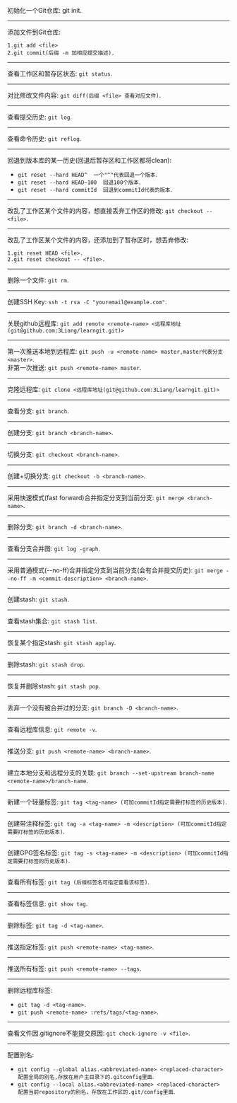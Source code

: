 初始化一个Git仓库: 	git init.
***
添加文件到Git仓库:

    1.git add <file>  
    2.git commit(后缀 -m 加相应提交描述).
***
查看工作区和暂存区状态:  `git status`.
***
对比修改文件内容:  `git diff(后缀 <file> 查看对应文件)`.
***
查看提交历史:  `git log`.
***
查看命令历史:  `git reflog`.
***
回退到版本库的某一历史(回退后暂存区和工作区都将clean):  
* `git reset --hard HEAD^  一个"^"代表回退一个版本`.
* `git reset --hard HEAD~100  回退100个版本`.
* `git reset --hard commitId  回退到commitId代表的版本`.

***
改乱了工作区某个文件的内容，想直接丢弃工作区的修改:  `git checkout -- <file>`.
***
改乱了工作区某个文件的内容，还添加到了暂存区时，想丢弃修改:

    1.git reset HEAD <file>.
    2.git reset checkout -- <file>.
***
删除一个文件:  `git rm`.
***
创建SSH Key:  `ssh -t rsa -C "youremail@example.com"`.
***
关联github远程库:  `git add remote <remote-name> <远程库地址(git@github.com:3Liang/learngit.git)>`
***
第一次推送本地到远程库:  `git push -u <remote-name> master,master代表分支<master>`.  
非第一次推送:  `git push <remote-name> master`.
***
克隆远程库:  `git clone <远程库地址(git@github.com:3Liang/learngit.git)>`
***
查看分支:  `git branch`.
***
创建分支:  `git branch <branch-name>`.
***
切换分支:  `git checkout <branch-name>`.
***
创建+切换分支:  `git checkout -b <branch-name>`.
***
采用快速模式(fast forward)合并指定分支到当前分支:  `git merge <branch-name>`.
***
删除分支:  `git branch -d <branch-name>`.
***
查看分支合并图:  `git log -graph`.
***
采用普通模式(--no-ff)合并指定分支到当前分支(会有合并提交历史):  `git merge --no-ff -m <commit-description> <branch-name>`.
***
创建stash:  `git stash`.
***
查看stash集合:  `git stash list`.
***
恢复某个指定stash:  `git stash applay`.
***
删除stash:  `git stash drop`.
***
恢复并删除stash:  `git stash pop`.
***
丢弃一个没有被合并过的分支:  `git branch -D <branch-name>`.
***
查看远程库信息:  `git remote -v`.
***
推送分支:  `git push <remote-name> <branch-name>`.
***
建立本地分支和远程分支的关联:  `git branch --set-upstream branch-name <remote-name>/branch-name`.
***
新建一个轻量标签:  `git tag <tag-name> (可加commitId指定需要打标签的历史版本)`.
***
创建带注释标签:  `git tag -a <tag-name> -m <description> (可加commitId指定需要打标签的历史版本)`.
***
创建GPG签名标签:  `git tag -s <tag-name> -m <description> (可加commitId指定需要打标签的历史版本)`.
***
查看所有标签:  `git tag (后缀标签名可指定查看该标签)`.
***
查看标签信息:  `git show tag`.
***
删除标签:  `git tag -d <tag-name>`.
***
推送指定标签:  `git push <remote-name> <tag-name>`.
***
推送所有标签:  `git push <remote-name> --tags`.
***
删除远程库标签:  
* `git tag -d <tag-name>`.
* `git push <remote-name> :refs/tags/<tag-name>`.

***
查看文件因.gitignore不能提交原因:  `git check-ignore -v <file>`.
***
配置别名:  
* `git config --global alias.<abbreviated-name> <replaced-character>  配置全局的别名,存放在用户主目录下的.gitconfig里面`.
* `git config --local alias.<abbreviated-name> <replaced-character>  配置当前repository的别名，存放在工作区的.git/config里面`.

